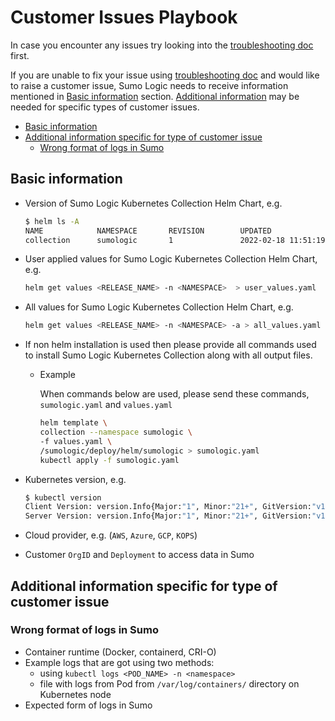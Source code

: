 # Customer Issues Playbook

In case you encounter any issues try looking into the
[troubleshooting doc](https://help.sumologic.com/docs/send-data/kubernetes/troubleshoot-collection/) first.

If you are unable to fix your issue using
[troubleshooting doc](https://help.sumologic.com/docs/send-data/kubernetes/troubleshoot-collection/) and would like to raise a customer
issue, Sumo Logic needs to receive information mentioned in [Basic information](#basic-information) section.
[Additional information](#additional-information-specific-for-type-of-customer-issue) may be needed for specific types of customer issues.

- [Basic information](#basic-information)
- [Additional information specific for type of customer issue](#additional-information-specific-for-type-of-customer-issue)
  - [Wrong format of logs in Sumo](#wrong-format-of-logs-in-sumo)

## Basic information

- Version of Sumo Logic Kubernetes Collection Helm Chart, e.g.

  ```bash
  $ helm ls -A
  NAME            NAMESPACE       REVISION        UPDATED                                 STATUS          CHART           APP VERSION
  collection      sumologic       1               2022-02-18 11:51:19.646037586 +0000 UTC deployed        sumologic-2.5.1 2.5.1
  ```

- User applied values for Sumo Logic Kubernetes Collection Helm Chart, e.g.

  ```bash
  helm get values <RELEASE_NAME> -n <NAMESPACE>  > user_values.yaml
  ```

- All values for Sumo Logic Kubernetes Collection Helm Chart, e.g.

  ```bash
  helm get values <RELEASE_NAME> -n <NAMESPACE> -a > all_values.yaml
  ```

- If non helm installation is used then please provide all commands used to install Sumo Logic Kubernetes Collection along with all output
  files.

  - Example

    When commands below are used, please send these commands, `sumologic.yaml` and `values.yaml`

    ```bash
    helm template \
    collection --namespace sumologic \
    -f values.yaml \
    /sumologic/deploy/helm/sumologic > sumologic.yaml
    kubectl apply -f sumologic.yaml
    ```

- Kubernetes version, e.g.

  ```bash
  $ kubectl version
  Client Version: version.Info{Major:"1", Minor:"21+", GitVersion:"v1.21.9-3+5bfa682137fad9", GitCommit:"5bfa682137fad91088ec83cd6913bccb75401dc9", GitTreeState:"clean", BuildDate:"2022-01-26T21:59:57Z", GoVersion:"go1.16.13", Compiler:"gc", Platform:"linux/amd64"}
  Server Version: version.Info{Major:"1", Minor:"21+", GitVersion:"v1.21.9-3+5bfa682137fad9", GitCommit:"5bfa682137fad91088ec83cd6913bccb75401dc9", GitTreeState:"clean", BuildDate:"2022-01-26T21:55:03Z", GoVersion:"go1.16.13", Compiler:"gc", Platform:"linux/amd64"}
  ```

- Cloud provider, e.g. (`AWS`, `Azure`, `GCP`, `KOPS`)

- Customer `OrgID` and `Deployment` to access data in Sumo

## Additional information specific for type of customer issue

### Wrong format of logs in Sumo

- Container runtime (Docker, containerd, CRI-O)
- Example logs that are got using two methods:
  - using `kubectl logs <POD_NAME> -n <namespace>`
  - file with logs from Pod from `/var/log/containers/` directory on Kubernetes node
- Expected form of logs in Sumo
